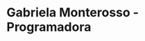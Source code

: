 <h1>Gabriela Monterosso - Programadora</h1>
<img scr=https://i.pinimg.com/originals/95/db/47/95db47805f0173d089d6df9d8d26f7b3.gif>

